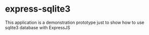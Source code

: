 # express-sqlite3
This application is a demonstration prototype just to show how to use sqlite3 database with ExpressJS
